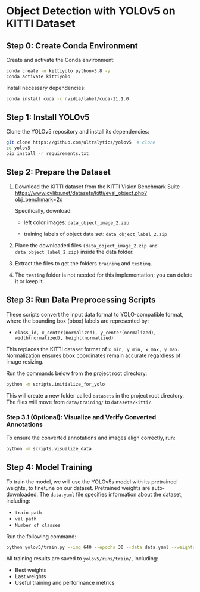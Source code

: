 # Object Detection with YOLOv5 on KITTI Dataset

## Step 0: Create Conda Environment

Create and activate the Conda environment:

```bash
conda create -n kittiyolo python=3.8 -y
conda activate kittiyolo
```

Install necessary dependencies:

```bash
conda install cuda -c nvidia/label/cuda-11.1.0
```

## Step 1: Install YOLOv5

Clone the YOLOv5 repository and install its dependencies:

```bash
git clone https://github.com/ultralytics/yolov5  # clone
cd yolov5
pip install -r requirements.txt
```

## Step 2: Prepare the Dataset

1. Download the KITTI dataset from the KITTI Vision Benchmark Suite - https://www.cvlibs.net/datasets/kitti/eval_object.php?obj_benchmark=2d
   
   Specifically, download:

   - left color images: ```data_object_image_2.zip```

   - training labels of object data set: ```data_object_label_2.zip```

2. Place the downloaded files ```(data_object_image_2.zip and data_object_label_2.zip)``` inside the data folder.

3. Extract the files to get the folders ```training``` and ```testing```.

4. The ```testing``` folder is not needed for this implementation; you can delete it or keep it.

## Step 3: Run Data Preprocessing Scripts

These scripts convert the input data format to YOLO-compatible format, where the bounding box (bbox) labels are represented by:
- `class_id, x_center(normalized), y_center(normalized), width(normalized), height(normalized)`

This replaces the KITTI dataset format of `x_min, y_min, x_max, y_max`. Normalization ensures bbox coordinates remain accurate regardless of image resizing.

Run the commands below from the project root directory:

```bash
python -m scripts.initialize_for_yolo
```

This will create a new folder called `datasets` in the project root directory. The files will move from `data/training/` to `datasets/kitti/`.

### Step 3.1 (Optional): Visualize and Verify Converted Annotations

To ensure the converted annotations and images align correctly, run:

```bash
python -m scripts.visualize_data
```

## Step 4: Model Training

To train the model, we will use the YOLOv5s model with its pretrained weights, to finetune on our dataset. Pretrained weights are auto-downloaded. The `data.yaml` file specifies information about the dataset, including:
- `train path`
- `val path`
- `Number of classes`

Run the following command:

```bash
python yolov5/train.py --img 640 --epochs 30 --data data.yaml --weights yolov5s.pt
```

All training results are saved to `yolov5/runs/train/`, including:
- Best weights
- Last weights
- Useful training and performance metrics
